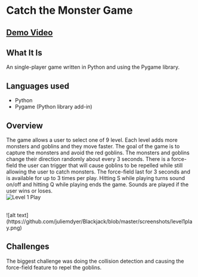 # Catch the Monster Game
## [Demo Video](https://www.youtube.com/watch?v=yOF8SWaLtsQ&feature=youtu.be)

## What It Is
An single-player game written in Python and using the Pygame library.


## Languages used
* Python
* Pygame (Python library add-in)


## Overview
The game allows a user to select one of 9 level. Each level adds more monsters and goblins and they move faster. The goal of the game is to capture the monsters and avoid the red goblins. The monsters and goblins change their direction randomly about every 3 seconds. There is a force-field the user can trigger that will cause goblins to be repelled while still allowing the user to catch monsters. The force-field last for 3 seconds and is available for up to 3 times per play. Hitting S while playing turns sound on/off and hitting Q while playing ends the game. Sounds are played if the user wins or loses.
<br>
![Level 1 Play](https://github.com/juliemdyer/Blackjack/blob/master/screenshots/level1play.png)

<br>
![alt text](https://github.com/juliemdyer/Blackjack/blob/master/screenshots/level1play.png)

## Challenges
The biggest challenge was doing the collision detection and causing the force-field feature to repel the goblins.
